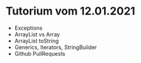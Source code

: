 # Tutorium vom 12.01.2021

- Exceptions
- ArrayList vs Array
- ArrayList toString
- Generics, Iterators, StringBuilder
- Github PullRequests